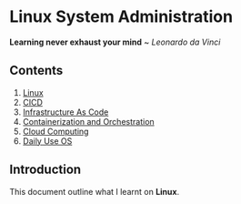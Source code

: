 # Linux System Administration

**Learning never exhaust your mind** ~ *Leonardo da Vinci*  

## Contents
1. [Linux](./Linux/README.md)
2. [CICD](./CICD/README.md)
3. [Infrastructure As Code](./IaC/README.md)
4. [Containerization and Orchestration](./Containerization%20and%20Orchestration/README.md)
5. [Cloud Computing](./Cloud%20Computing)
6. [Daily Use OS](./Daily%20Use/)

## Introduction

This document outline what I learnt on **Linux**.  